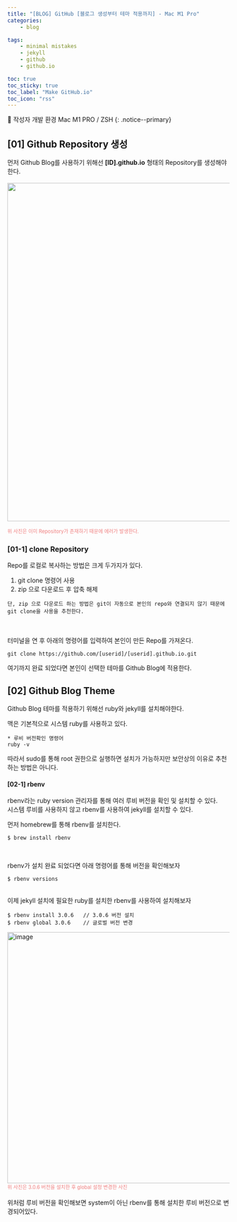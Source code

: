 ```yaml
---
title: "[BLOG] GitHub [블로그 생성부터 테마 적용까지] - Mac M1 Pro"
categories:
    - blog

tags:
    - minimal mistakes
    - jekyll
    - github
    - github.io

toc: true
toc_sticky: true
toc_label: "Make GitHub.io"
toc_icon: "rss"
---
```


📌 작성자 개발 환경 Mac M1 PRO / ZSH
{: .notice--primary}

## [01] Github Repository 생성
먼저 Github Blog를 사용하기 위해선 <b>[ID].github.io</b> 형태의 Repository를 생성해야한다.
<br><br>
<img width="765" src="https://github.com/hanmingi/hanmingi.github.io/assets/22022390/d145ef39-9b81-4bbc-9527-0bf5632865be">
<br>

<span style="color:LightCoral; font-size:80%">
위 사진은 이미 Repository가 존재하기 때문에 에러가 발생한다.
</span>


### [01-1] clone Repository
Repo를 로컬로 복사하는 방법은 크게 두가지가 있다.
1. git clone 명령어 사용
2. zip 으로 다운로드 후 압축 해제

```
단, zip 으로 다운로드 하는 방법은 git이 자동으로 본인의 repo와 연결되지 않기 때문에 git clone을 사용을 추천한다.
```
<br><br>
터미널을 연 후 아래의 명령어를 입력하여 본인이 만든 Repo를 가져온다.
```shell
git clone https://github.com/[userid]/[userid].github.io.git
```

여기까지 완료 되었다면 본인이 선택한 테마를 Github Blog에 적용한다.

## [02] Github Blog Theme
Github Blog 테마를 적용하기 위해선 ruby와 jekyll를 설치해야한다.

맥은 기본적으로 시스템 ruby를 사용하고 있다.

```shell
* 루비 버전확인 명령어
ruby -v
```

따라서 sudo를 통해 root 권한으로 실행하면 설치가 가능하지만 보안상의 이유로 추천하는 방법은 아니다.

#### [02-1] rbenv
rbenv라는 ruby version 관리자를 통해 여러 루비 버전을 확인 및 설치할 수 있다. <br>
시스템 루비를 사용하지 않고 rbenv를 사용하여 jekyll를 설치할 수 있다.

먼저 homebrew를 통해 rbenv를 설치한다.
```shell
$ brew install rbenv
```
<br>

rbenv가 설치 완료 되었다면 아래 명령어를 통해 버전을 확인해보자
```shell
$ rbenv versions
```

<br>
이제 jekyll 설치에 필요한 ruby를 설치한 rbenv를 사용하여 설치해보자

```shell
$ rbenv install 3.0.6   // 3.0.6 버전 설치
$ rbenv global 3.0.6    // 글로벌 버전 변경
```
<img width="568" alt="image" src="https://github.com/hanmingi/hanmingi.github.io/assets/22022390/8966c4f8-27a6-4287-8f51-f78721cac2e5">
<br>

<span style="color:LightCoral; font-size:80%">
위 사진은 3.0.6 버전을 설치한 후 global 설정 변경한 사진
</span>
<br><br>
위처럼 루비 버전을 확인해보면 system이 아닌 rbenv를 통해 설치한 루비 버전으로 변경되어있다.